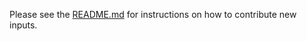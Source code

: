 Please see the
[README.md](https://github.com/bitcoin-core/qa-assets/blob/main/README.md) for
instructions on how to contribute new inputs.
